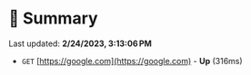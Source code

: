 # 📖 Summary
Last updated: **2/24/2023, 3:13:06 PM**

- `GET` [https://google.com](https://google.com) - **Up** (316ms)
